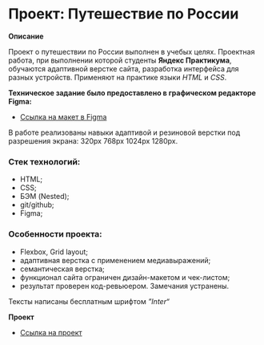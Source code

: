 # **Проект: Путешествие по России**


**Описание**

Проект о путешествии по России выполнен в учебых целях. Проектная работа, при выполнении которой студенты **Яндекс Практикума**, обучаются адаптивной верстке сайта, разработка интерфейса для разных устройств. Применяют на практике языки *HTML* и *CSS*. 

**Техническое задание было предоставлено в графическом редакторе Figma:**

* [Ссылка на макет в Figma](https://www.figma.com/file/5S2WSbEFL6awjVWJ0NWL8Q/Sprint-3_-Russia-_-desktop-mobile?node-id=28503%3A0)

В работе реализованы навыки адаптивой и резиновой верстки под разрешения экрана: 320px 768px 1024px 1280px.

### Стек технологий:
* HTML;
* CSS;
* БЭМ (Nested);
* git/github;
* Figma;

### Особенности проекта:
* Flexbox, Grid layout;
* адаптивная верстка с применением медиавыражений;
* семантическая верстка;
* функционал сайта ограничен дизайн-макетом и чек-листом;
* результат проверен код-ревьюером. Замечания устранены.

Тексты написаны бесплатным шрифтом _”Inter“_

**Проект**

* [Ссылка на проект](https://AndreySukhov52.github.io/russian-travel/)


